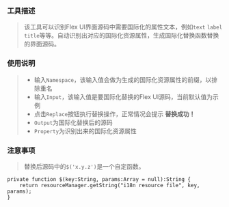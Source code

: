 ### 工具描述
> 该工具可以识别Flex UI界面源码中需要国际化的属性文本，例如`text` `label` `title`等等。自动识别出对应的国际化资源属性，生成国际化替换函数替换的界面源码。

### 使用说明
> - 输入`Namespace`，该输入值会做为生成的国际化资源属性的前缀，以排除重名
> - 输入`Input`，该输入值是要国际化替换的Flex UI源码，当前默认值为示例
> - 点击`Replace`按钮执行替换操作，正常情况会提示 **替换成功！**
> - `Output`为国际化替换后的源码
> - `Property`为识别出来的国际化资源属性

### 注意事项
> 替换后源码中的`$('x.y.z')`是一个自定函数。

```
private function $(key:String, params:Array = null):String {
    return resourceManager.getString("i18n resource file", key, params);
}
```